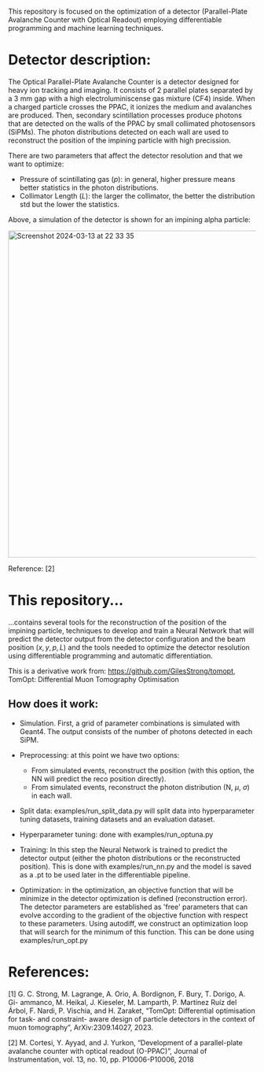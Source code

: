
This repository is focused on the optimization of a detector (Parallel-Plate Avalanche Counter with Optical Readout) employing differentiable programming and machine learning techniques.

# Detector description:


The Optical Parallel-Plate Avalanche Counter is a detector designed for heavy ion tracking and imaging. It consists of 2 parallel plates separated by a 3 mm gap with a high electroluminiscense gas mixture (CF4) inside. When a charged particle crosses the PPAC, it ionizes the medium and avalanches are produced. Then, secondary scintillation processes produce photons that are detected on the walls of the PPAC by small collimated photosensors (SiPMs). The photon distributions detected on each wall are used to reconstruct the position of the impining particle with high precission.

There are two parameters that affect the detector resolution and that we want to optimize:
 - Pressure of scintillating gas ($p$): in general, higher pressure means better statistics in the photon distributions.
 - Collimator Length ($L$): the larger the collimator, the better the distribution std but the lower the statistics. 


Above, a simulation of the detector is shown for an impining alpha particle:

<img width="664" alt="Screenshot 2024-03-13 at 22 33 35" src="https://github.com/user-attachments/assets/a1d7cf35-dce6-4148-a2ab-1ec5cf47d799">

Reference: [2]




# This repository...


...contains several tools for the reconstruction of the position of the impining particle, techniques to develop and train a Neural Network that will predict the detector output from the detector configuration and the beam position ($x, y, p, L$) and the tools needed to optimize the detector resolution using differentiable programming and automatic differentiation.

This is a derivative work from: https://github.com/GilesStrong/tomopt, TomOpt: Differential Muon Tomography Optimisation


## How does it work:

 -   Simulation. First, a grid of parameter combinations is simulated with Geant4. The output consists of the number of photons detected  in each SiPM.
  
 -   Preprocessing: at this point we have two options:
   
     - From simulated events, reconstruct the position (with this option, the NN will predict the reco position directly).
     - From simulated events, reconstruct the photon distribution (N, $\mu$, $\sigma$) in each wall.
   
 -   Split data: examples/run_split_data.py will split data into hyperparameter tuning datasets, training datasets and an evaluation dataset.
  
 -   Hyperparameter tuning: done with examples/run_optuna.py
    
 -   Training: In this step the Neural Network is trained to predict the detector output (either the photon distributions or the reconstructed position). This is done with examples/run_nn.py and the model is saved as a .pt to be used later in the differentiable pipeline.
    
 -   Optimization: in the optimization, an objective function that will be minimize in the detector optimization is defined (reconstruction error). The detector parameters are established as 'free' parameters that can evolve according to the gradient of the objective function with respect to these parameters. Using autodiff, we construct an optimization loop that will search for the minimum of this function. This can be done using examples/run_opt.py
   

# References: 

[1] G. C. Strong, M. Lagrange, A. Orio, A. Bordignon, F. Bury, T. Dorigo, A. Gi-
ammanco, M. Heikal, J. Kieseler, M. Lamparth, P. Martínez Ruíz del Árbol, F.
Nardi, P. Vischia, and H. Zaraket, “TomOpt: Differential optimisation for task- and
constraint- aware design of particle detectors in the context of muon tomography”,
ArXiv:2309.14027, 2023.

[2] M. Cortesi, Y. Ayyad, and J. Yurkon, “Development of a parallel-plate avalanche
counter with optical readout (O-PPAC)”, Journal of Instrumentation, vol. 13, no.
10, pp. P10006-P10006, 2018
